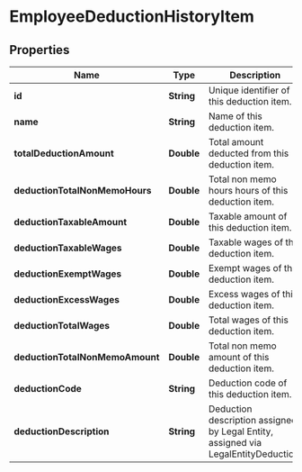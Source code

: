 

# EmployeeDeductionHistoryItem


## Properties

| Name | Type | Description | Notes |
|------------ | ------------- | ------------- | -------------|
|**id** | **String** | Unique identifier of this deduction item. |  [optional] |
|**name** | **String** | Name of this deduction item. |  [optional] |
|**totalDeductionAmount** | **Double** | Total amount deducted from this deduction item. |  [optional] |
|**deductionTotalNonMemoHours** | **Double** | Total non memo hours hours of this deduction item. |  [optional] |
|**deductionTaxableAmount** | **Double** | Taxable amount of this deduction item. |  [optional] |
|**deductionTaxableWages** | **Double** | Taxable wages of this deduction item. |  [optional] |
|**deductionExemptWages** | **Double** | Exempt wages of this deduction item. |  [optional] |
|**deductionExcessWages** | **Double** | Excess wages of this deduction item. |  [optional] |
|**deductionTotalWages** | **Double** | Total wages of this deduction item. |  [optional] |
|**deductionTotalNonMemoAmount** | **Double** | Total non memo amount of this deduction item. |  [optional] |
|**deductionCode** | **String** | Deduction code of this deduction item. |  [optional] |
|**deductionDescription** | **String** | Deduction description assigned by Legal Entity, assigned via LegalEntityDeduction. |  [optional] |



